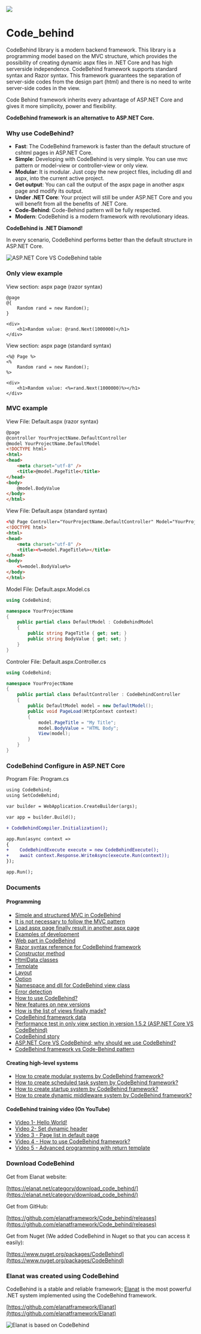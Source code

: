 ![](https://github.com/elanatframework/Code_behind/assets/111444759/986799af-538a-4aca-b7fc-a5b8153c5a24)
# Code_behind
CodeBehind library is a modern backend framework. This library is a programming model based on the MVC structure, which provides the possibility of creating dynamic aspx files in .NET Core and has high serverside independence.
CodeBehind framework supports standard syntax and Razor syntax. This framework guarantees the separation of server-side codes from the design part (html) and there is no need to write server-side codes in the view.

Code Behind framework inherits every advantage of ASP.NET Core and gives it more simplicity, power and flexibility.

**CodeBehind framework is an alternative to ASP.NET Core.**

### Why use CodeBehind?
 - **Fast**: The CodeBehind framework is faster than the default structure of cshtml pages in ASP.NET Core.
 - **Simple**: Developing with CodeBehind is very simple. You can use mvc pattern or model-view or controller-view or only view.
 - **Modular**: It is modular. Just copy the new project files, including dll and aspx, into the current active project.
 - **Get output**: You can call the output of the aspx page in another aspx page and modify its output.
 - **Under .NET Core**: Your project will still be under ASP.NET Core and you will benefit from all the benefits of .NET Core.
 - **Code-Behind**: Code-Behind pattern will be fully respected.
 - **Modern**: CodeBehind is a modern framework with revolutionary ideas.

**CodeBehind is .NET Diamond!**

In every scenario, CodeBehind performs better than the default structure in ASP.NET Core.

![ASP.NET Core VS CodeBehind table](https://github.com/elanatframework/Code_behind/assets/111444759/fa78b90a-f404-4cdc-81c1-d101c920c00c)

### Only view example

View section: aspx page (razor syntax)
```cshtml
@page
@{
    Random rand = new Random();
}

<div>
    <h1>Random value: @rand.Next(1000000)</h1>
</div>
```

View section: aspx page (standard syntax)
```cshtml
<%@ Page %>
<%
    Random rand = new Random();
%>

<div>
    <h1>Random value: <%=rand.Next(1000000)%></h1>
</div>
```

### MVC example

View File: Default.aspx (razor syntax)
```aspx
@page
@controller YourProjectName.DefaultController
@model YourProjectName.DefaultModel
<!DOCTYPE html>
<html>
<head>
    <meta charset="utf-8" />
    <title>@model.PageTitle</title>
</head>
<body>
    @model.BodyValue
</body>
</html>
```

View File: Default.aspx (standard syntax)
```aspx
<%@ Page Controller="YourProjectName.DefaultController" Model="YourProjectName.DefaultModel" %>
<!DOCTYPE html>
<html>
<head>
    <meta charset="utf-8" />
    <title><%=model.PageTitle%></title>
</head>
<body>
    <%=model.BodyValue%>
</body>
</html>
```

Model File: Default.aspx.Model.cs
```csharp
using CodeBehind;

namespace YourProjectName
{
    public partial class DefaultModel : CodeBehindModel
    {
        public string PageTitle { get; set; }
        public string BodyValue { get; set; }
    }
}
```

Controler File: Default.aspx.Controller.cs
```csharp
using CodeBehind;

namespace YourProjectName
{
    public partial class DefaultController : CodeBehindController
    {
        public DefaultModel model = new DefaultModel();
        public void PageLoad(HttpContext context)
        {
            model.PageTitle = "My Title";
            model.BodyValue = "HTML Body";
            View(model);
        }
    }
}
```

### CodeBehind Configure in ASP.NET Core
Program File: Program.cs
```diff
using CodeBehind;
using SetCodeBehind;

var builder = WebApplication.CreateBuilder(args);

var app = builder.Build();

+ CodeBehindCompiler.Initialization();

app.Run(async context =>
{
+    CodeBehindExecute execute = new CodeBehindExecute();
+    await context.Response.WriteAsync(execute.Run(context));
});

app.Run();
```

### Documents

#### Programming

 - [Simple and structured MVC in CodeBehind](https://github.com/elanatframework/Code_behind/blob/elanat_framework/doc/simple_and_structured_mvc_in_code_behind.md)
 - [It is not necessary to follow the MVC pattern](https://github.com/elanatframework/Code_behind/blob/elanat_framework/doc/it_is_not_necessary_to_follow_the_mvc_pattern.md)
 - [Load aspx page finally result in another aspx page](https://github.com/elanatframework/Code_behind/blob/elanat_framework/doc/load_aspx_page_finally_result_in_another_aspx_page.md)
 - [Examples of development](https://github.com/elanatframework/Code_behind/blob/elanat_framework/doc/examples_of_development.md)
 - [Web part in CodeBehind](https://github.com/elanatframework/Code_behind/blob/elanat_framework/doc/web_part_in_code_behind.md)
 - [Razor syntax reference for CodeBehind framework](https://github.com/elanatframework/Code_behind/blob/elanat_framework/doc/razor_syntax_reference_for_code_behind_framework.md)
 - [Constructor method](https://github.com/elanatframework/Code_behind/blob/elanat_framework/doc/constructor_method.md)
 - [HtmlData classes](https://github.com/elanatframework/Code_behind/blob/elanat_framework/doc/html_data_classes.md)
 - [Template](https://github.com/elanatframework/Code_behind/blob/elanat_framework/doc/template.md)
 - [Layout](https://github.com/elanatframework/Code_behind/blob/elanat_framework/doc/layout.md)
 - [Option](https://github.com/elanatframework/Code_behind/blob/elanat_framework/doc/option.md)
 - [Namespace and dll for CodeBehind view class](https://github.com/elanatframework/Code_behind/blob/elanat_framework/doc/namespace_and_dll_for_code_behind_view_class.md)
 - [Error detection](https://github.com/elanatframework/Code_behind/blob/elanat_framework/doc/error_detection.md)
 - [How to use CodeBehind?](https://github.com/elanatframework/Code_behind/blob/elanat_framework/doc/how_to_use_code_behind.md)
 - [New features on new versions](https://github.com/elanatframework/Code_behind/blob/elanat_framework/doc/new_features_on_new_versions.md)
 - [How is the list of views finally made?](https://github.com/elanatframework/Code_behind/blob/elanat_framework/doc/how_is_the_list_of_views_finally_made.md)
 - [CodeBehind framework data](https://github.com/elanatframework/Code_behind/blob/elanat_framework/doc/code_behind_framework_data.md)
 - [Performance test in only view section in version 1.5.2 (ASP.NET Core VS CodeBehind)](https://github.com/elanatframework/Code_behind/blob/elanat_framework/doc/performance_test_in_only_view_section_version_1.5.2.md)
 - [CodeBehind story](https://github.com/elanatframework/Code_behind/blob/elanat_framework/doc/code_behind_story.md)
 - [ASP.NET Core VS CodeBehind; why should we use CodeBehind?](https://github.com/elanatframework/Code_behind/blob/elanat_framework/doc/asp_dot_net_core_vs_code_behind.md)
 - [CodeBehind framework vs Code-Behind pattern](https://github.com/elanatframework/Code_behind/blob/elanat_framework/doc/code_behind_framework_vs_code_behind_pattern.md)

#### Creating high-level systems
 - [How to create modular systems by CodeBehind framework?](https://github.com/elanatframework/Code_behind/blob/elanat_framework/doc/how_to_create_modular_systems_by_code_behind_framework.md)
 - [How to create scheduled task system by CodeBehind framework?](https://github.com/elanatframework/Code_behind/blob/elanat_framework/doc/how_to_create_scheduled_task_by_code_behind_framework.md)
 - [How to create startup system by CodeBehind framework?](https://github.com/elanatframework/Code_behind/blob/elanat_framework/doc/how_to_create_startup_system_by_code_behind_framework.md)
 - [How to create dynamic middleware system by CodeBehind framework?](https://github.com/elanatframework/Code_behind/blob/elanat_framework/doc/how_to_create_dynamic_middleware_by_code_behind_framework.md)

#### CodeBehind training video (On YouTube)
 - [Video 1- Hello World!](https://www.youtube.com/watch?v=lxQhDXJ0WcI)
 - [Video 2- Set dynamic header](https://www.youtube.com/watch?v=2kLgI0Uf8sU)
 - [Video 3 - Page list in default page](https://www.youtube.com/watch?v=tUujTKOHFq8)
 - [Video 4 - How to use CodeBehind framework?](https://www.youtube.com/watch?v=wb57rGL3HLc)
 - [Video 5 - Advanced programming with return template](https://www.youtube.com/watch?v=zUftrftUCtw)

### Download CodeBehind

Get from Elanat website:

[https://elanat.net/category/download_code_behind/](https://elanat.net/category/download_code_behind/)

Get from GitHub:

[https://github.com/elanatframework/Code_behind/releases](https://github.com/elanatframework/Code_behind/releases)

Get from Nuget (We added CodeBehind in Nuget so that you can access it easily):

[https://www.nuget.org/packages/CodeBehind](https://www.nuget.org/packages/CodeBehind)

### Elanat was created using CodeBehind

CodeBehind is a stable and reliable framework; [Elanat](https://elanat.net) is the most powerful .NET system implemented using the CodeBehind framework.

[https://github.com/elanatframework/Elanat](https://github.com/elanatframework/Elanat)

![Elanat is based on CodeBehind](https://github.com/elanatframework/Code_behind/assets/111444759/ca6f8d80-65ae-4b4c-b2e2-c8d4b1270b46)
